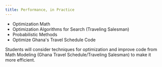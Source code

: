 ```yaml
---
title: Performance, in Practice
---
```


 - Optimization Math
 - Optimization Algorithms for Search (Traveling Salesman)
 - Probabilistic Methods
 - Optimize Ghana's Travel Schedule Code

Students will consider techniques for optimization and improve code from Math Modeling (Ghana Travel Schedule/Traveling Salesman)
to make it more efficient.
